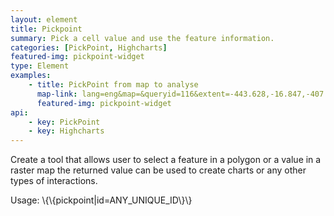 ```yaml
---
layout: element
title: Pickpoint
summary: Pick a cell value and use the feature information.
categories: [PickPoint, Highcharts]
featured-img: pickpoint-widget
type: Element
examples:
    - title: PickPoint from map to analyse
      map-link: lang=eng&map=&queryid=116&extent=-443.628,-16.847,-407.373,3.294&tools=helpintro,layerchooser,zoomextent,customzoom,getfeature,hovershowlegend&options=scale,startopened,hidestylechooser,enablequeries&visiblelayers=custom
      featured-img: pickpoint-widget
api: 
    - key: PickPoint
    - key: Highcharts
---
```

Create a tool that allows user to select a feature in a polygon or a value in a raster map the returned value can be used to create charts or any other types of interactions.

Usage: \\\{\\\{pickpoint|id=ANY_UNIQUE_ID\\\}\\\}
